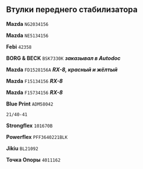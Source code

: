 ## Втулки переднего стабилизатора

__Mazda__ `NG2034156`

__Mazda__ `NE5134156`

__Febi__ `42358`

__BORG & BECK__ `BSK7330K` ***заказывал в Autodoc***

__Mazda__ `FD1528156A` ***RX-8, красный и жёлтый***

__Mazda__ `F15134156` ***RX-8***

__Mazda__ `F15734156` ***RX-8***

__Blue Print__ `ADM58042`

`21/40-41`

__Strongflex__ `101670B`

__Powerflex__ `PFF3640221BLK`

__Jikiu__ `BL21092`

__Точка Опоры__ `4011162`